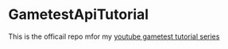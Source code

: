 # GametestApiTutorial

This is the officail repo mfor my [youtube gametest tutorial series](https://www.youtube.com/playlist?list=PLAOtUDoGGxwwP_wndMVv-Ma3FjMqua5ZG)
